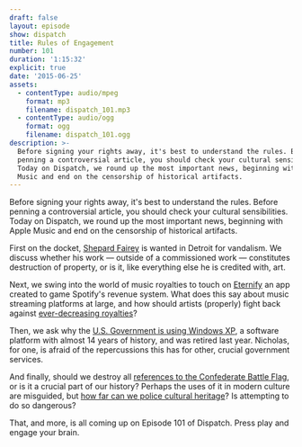 ```yaml
---
draft: false
layout: episode
show: dispatch
title: Rules of Engagement
number: 101
duration: '1:15:32'
explicit: true
date: '2015-06-25'
assets:
  - contentType: audio/mpeg
    format: mp3
    filename: dispatch_101.mp3
  - contentType: audio/ogg
    format: ogg
    filename: dispatch_101.ogg
description: >-
  Before signing your rights away, it's best to understand the rules. Before
  penning a controversial article, you should check your cultural sensibilities.
  Today on Dispatch, we round up the most important news, beginning with Apple
  Music and end on the censorship of historical artifacts.
---
```

Before signing your rights away, it's best to understand the rules. Before penning a controversial article, you should check your cultural sensibilities. Today on Dispatch, we round up the most important news, beginning with Apple Music and end on the censorship of historical artifacts.

First on the docket, [Shepard Fairey](http://www.artnews.com/2015/06/25/warrant-issued-for-shepard-faireys-arrest-in-detroit) is wanted in Detroit for vandalism. We discuss whether his work &mdash; outside of a commissioned work &mdash; constitutes destruction of property, or is it, like everything else he is credited with, art.

Next, we swing into the world of music royalties to touch on [Eternify](http://www.bbc.com/news/technology-33255037) an app created to game Spotify's revenue system. What does this say about music streaming platforms at large, and how should artists (properly) fight back against [ever-decreasing royalties](http://www.digitalmusicnews.com/permalink/2015/06/23/breaking-apple-paying-just-0-002-per-stream-during-its-free-trial-period)?

Then, we ask why the [U.S. Government is using Windows XP](http://www.zdnet.com/article/us-navy-pays-out-millions-to-microsoft-to-keep-running-windows-xp/), a software platform with almost 14 years of history, and was retired last year. Nicholas, for one, is afraid of the repercussions this has for other, crucial government services.

And finally, should we destroy all [references to the Confederate Battle Flag](http://www.macrumors.com/2015/06/25/apple-removes-civil-war-games-confederate-flag), or is it a crucial part of our history? Perhaps the uses of it in modern culture are misguided, but [how far can we police cultural heritage](http://nypost.com/2015/06/24/gone-with-the-wind-should-go-the-way-of-the-confederate-flag)? Is attempting to do so dangerous?

That, and more, is all coming up on Episode 101 of Dispatch. Press play and engage your brain.